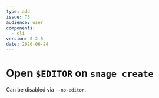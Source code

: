 ```yaml
---
type: add
issue: 75
audience: user
components:
  - cli
version: 0.2.0
date: 2020-06-24
---
```


# Open `$EDITOR` on `snage create`

Can be disabled via `--no-editor`.
